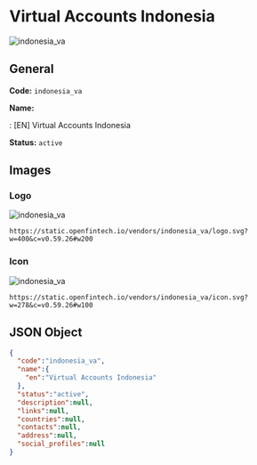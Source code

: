 
# Virtual Accounts Indonesia 
![indonesia_va](https://static.openfintech.io/vendors/indonesia_va/logo.svg?w=400&c=v0.59.26#w200)  

## General 
 
**Code:** `indonesia_va` 
 
**Name:** 
 
:	[EN] Virtual Accounts Indonesia 
 
**Status:** `active` 
 

## Images 

### Logo 
 
![indonesia_va](https://static.openfintech.io/vendors/indonesia_va/logo.svg?w=400&c=v0.59.26#w200)  

```
https://static.openfintech.io/vendors/indonesia_va/logo.svg?w=400&c=v0.59.26#w200
```  

### Icon 
 
![indonesia_va](https://static.openfintech.io/vendors/indonesia_va/icon.svg?w=278&c=v0.59.26#w100)  

```
https://static.openfintech.io/vendors/indonesia_va/icon.svg?w=278&c=v0.59.26#w100
```  

## JSON Object 

```json
{
  "code":"indonesia_va",
  "name":{
    "en":"Virtual Accounts Indonesia"
  },
  "status":"active",
  "description":null,
  "links":null,
  "countries":null,
  "contacts":null,
  "address":null,
  "social_profiles":null
}
```  
